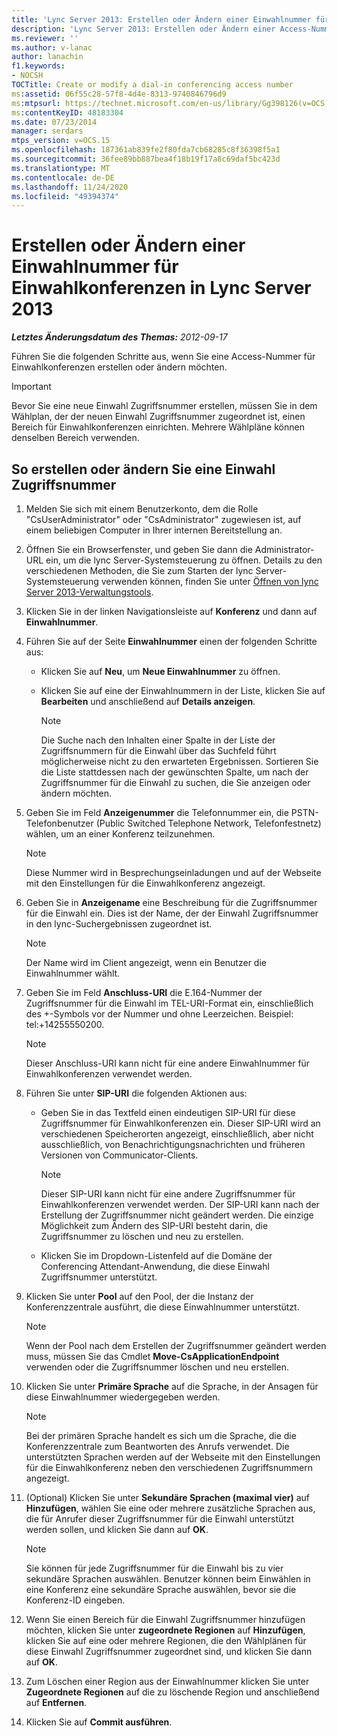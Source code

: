 ```yaml
---
title: 'Lync Server 2013: Erstellen oder Ändern einer Einwahlnummer für Einwahlkonferenzen'
description: 'Lync Server 2013: Erstellen oder Ändern einer Access-Nummer für Einwahlkonferenzen.'
ms.reviewer: ''
ms.author: v-lanac
author: lanachin
f1.keywords:
- NOCSH
TOCTitle: Create or modify a dial-in conferencing access number
ms:assetid: 06f55c28-57f8-4d4e-8313-9740846796d9
ms:mtpsurl: https://technet.microsoft.com/en-us/library/Gg398126(v=OCS.15)
ms:contentKeyID: 48183304
ms.date: 07/23/2014
manager: serdars
mtps_version: v=OCS.15
ms.openlocfilehash: 187361ab839fe2f80fda7cb68285c8f36398f5a1
ms.sourcegitcommit: 36fee89bb887bea4f18b19f17a8c69daf5bc423d
ms.translationtype: MT
ms.contentlocale: de-DE
ms.lasthandoff: 11/24/2020
ms.locfileid: "49394374"
---
```

# <a name="create-or-modify-a-dial-in-conferencing-access-number-in-lync-server-2013"></a>Erstellen oder Ändern einer Einwahlnummer für Einwahlkonferenzen in Lync Server 2013

<div data-xmlns="http://www.w3.org/1999/xhtml">

<div class="topic" data-xmlns="http://www.w3.org/1999/xhtml" data-msxsl="urn:schemas-microsoft-com:xslt" data-cs="https://msdn.microsoft.com/">

<div data-asp="https://msdn2.microsoft.com/asp">



</div>

<div id="mainSection">

<div id="mainBody">

<span> </span>

_**Letztes Änderungsdatum des Themas:** 2012-09-17_

Führen Sie die folgenden Schritte aus, wenn Sie eine Access-Nummer für Einwahlkonferenzen erstellen oder ändern möchten.

<div>


> [!IMPORTANT]  
> Bevor Sie eine neue Einwahl Zugriffsnummer erstellen, müssen Sie in dem Wählplan, der der neuen Einwahl Zugriffsnummer zugeordnet ist, einen Bereich für Einwahlkonferenzen einrichten. Mehrere Wählpläne können denselben Bereich verwenden.



</div>

<div>

## <a name="to-create-or-modify-a-dial-in-access-number"></a>So erstellen oder ändern Sie eine Einwahl Zugriffsnummer

1.  Melden Sie sich mit einem Benutzerkonto, dem die Rolle "CsUserAdministrator" oder "CsAdministrator" zugewiesen ist, auf einem beliebigen Computer in Ihrer internen Bereitstellung an.

2.  Öffnen Sie ein Browserfenster, und geben Sie dann die Administrator-URL ein, um die lync Server-Systemsteuerung zu öffnen. Details zu den verschiedenen Methoden, die Sie zum Starten der lync Server-Systemsteuerung verwenden können, finden Sie unter [Öffnen von lync Server 2013-Verwaltungstools](lync-server-2013-open-lync-server-administrative-tools.md).

3.  Klicken Sie in der linken Navigationsleiste auf **Konferenz** und dann auf **Einwahlnummer**.

4.  Führen Sie auf der Seite **Einwahlnummer** einen der folgenden Schritte aus:
    
      - Klicken Sie auf **Neu**, um **Neue Einwahlnummer** zu öffnen.
    
      - Klicken Sie auf eine der Einwahlnummern in der Liste, klicken Sie auf **Bearbeiten** und anschließend auf **Details anzeigen**.
        
        <div>
        

        > [!NOTE]  
        > Die Suche nach den Inhalten einer Spalte in der Liste der Zugriffsnummern für die Einwahl über das Suchfeld führt möglicherweise nicht zu den erwarteten Ergebnissen. Sortieren Sie die Liste stattdessen nach der gewünschten Spalte, um nach der Zugriffsnummer für die Einwahl zu suchen, die Sie anzeigen oder ändern möchten.

        
        </div>

5.  Geben Sie im Feld **Anzeigenummer** die Telefonnummer ein, die PSTN-Telefonbenutzer (Public Switched Telephone Network, Telefonfestnetz) wählen, um an einer Konferenz teilzunehmen.
    
    <div>
    

    > [!NOTE]  
    > Diese Nummer wird in Besprechungseinladungen und auf der Webseite mit den Einstellungen für die Einwahlkonferenz angezeigt.

    
    </div>

6.  Geben Sie in **Anzeigename** eine Beschreibung für die Zugriffsnummer für die Einwahl ein. Dies ist der Name, der der Einwahl Zugriffsnummer in den lync-Suchergebnissen zugeordnet ist.
    
    <div>
    

    > [!NOTE]  
    > Der Name wird im Client angezeigt, wenn ein Benutzer die Einwahlnummer wählt.

    
    </div>

7.  Geben Sie im Feld **Anschluss-URI** die E.164-Nummer der Zugriffsnummer für die Einwahl im TEL-URI-Format ein, einschließlich des +-Symbols vor der Nummer und ohne Leerzeichen. Beispiel: tel:+14255550200.
    
    <div>
    

    > [!NOTE]  
    > Dieser Anschluss-URI kann nicht für eine andere Einwahlnummer für Einwahlkonferenzen verwendet werden.

    
    </div>

8.  Führen Sie unter **SIP-URI** die folgenden Aktionen aus:
    
      - Geben Sie in das Textfeld einen eindeutigen SIP-URI für diese Zugriffsnummer für Einwahlkonferenzen ein. Dieser SIP-URI wird an verschiedenen Speicherorten angezeigt, einschließlich, aber nicht ausschließlich, von Benachrichtigungsnachrichten und früheren Versionen von Communicator-Clients.
        
        <div>
        

        > [!NOTE]  
        > Dieser SIP-URI kann nicht für eine andere Zugriffsnummer für Einwahlkonferenzen verwendet werden. Der SIP-URI kann nach der Erstellung der Zugriffsnummer nicht geändert werden. Die einzige Möglichkeit zum Ändern des SIP-URI besteht darin, die Zugriffsnummer zu löschen und neu zu erstellen.

        
        </div>
    
      - Klicken Sie im Dropdown-Listenfeld auf die Domäne der Conferencing Attendant-Anwendung, die diese Einwahl Zugriffsnummer unterstützt.

9.  Klicken Sie unter **Pool** auf den Pool, der die Instanz der Konferenzzentrale ausführt, die diese Einwahlnummer unterstützt.
    
    <div>
    

    > [!NOTE]  
    > Wenn der Pool nach dem Erstellen der Zugriffsnummer geändert werden muss, müssen Sie das Cmdlet <STRONG>Move-CsApplicationEndpoint</STRONG> verwenden oder die Zugriffsnummer löschen und neu erstellen.

    
    </div>

10. Klicken Sie unter **Primäre Sprache** auf die Sprache, in der Ansagen für diese Einwahlnummer wiedergegeben werden.
    
    <div>
    

    > [!NOTE]  
    > Bei der primären Sprache handelt es sich um die Sprache, die die Konferenzzentrale zum Beantworten des Anrufs verwendet. Die unterstützten Sprachen werden auf der Webseite mit den Einstellungen für die Einwahlkonferenz neben den verschiedenen Zugriffsnummern angezeigt.

    
    </div>

11. (Optional) Klicken Sie unter **Sekundäre Sprachen (maximal vier)** auf **Hinzufügen**, wählen Sie eine oder mehrere zusätzliche Sprachen aus, die für Anrufer dieser Zugriffsnummer für die Einwahl unterstützt werden sollen, und klicken Sie dann auf **OK**.
    
    <div>
    

    > [!NOTE]  
    > Sie können für jede Zugriffsnummer für die Einwahl bis zu vier sekundäre Sprachen auswählen. Benutzer können beim Einwählen in eine Konferenz eine sekundäre Sprache auswählen, bevor sie die Konferenz-ID eingeben.

    
    </div>

12. Wenn Sie einen Bereich für die Einwahl Zugriffsnummer hinzufügen möchten, klicken Sie unter **zugeordnete Regionen** auf **Hinzufügen**, klicken Sie auf eine oder mehrere Regionen, die den Wählplänen für diese Einwahl Zugriffsnummer zugeordnet sind, und klicken Sie dann auf **OK**.

13. Zum Löschen einer Region aus der Einwahlnummer klicken Sie unter **Zugeordnete Regionen** auf die zu löschende Region und anschließend auf **Entfernen**.

14. Klicken Sie auf **Commit ausführen**.

</div>

</div>

<span> </span>

</div>

</div>

</div>

